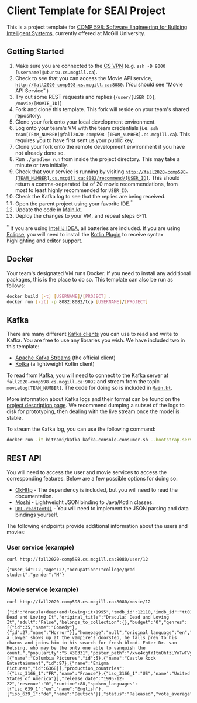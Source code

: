 # Client Template for SEAI Project

This is a project template for [COMP 598: Software Engineering for Building Intelligent Systems](https://github.com/jin-guo/COMP598_Fall2020), currently offered at McGill University.

## Getting Started

1. Make sure you are connected to the [CS VPN](https://www.cs.mcgill.ca/docs/remote/dynamic/) (e.g. `ssh -D 9000 [username]@ubuntu.cs.mcgill.ca`).
2. Check to see that you can access the Movie API service, [`http://fall2020-comp598.cs.mcgill.ca:8080`](http://fall2020-comp598.cs.mcgill.ca:8080). (You should see "Movie API Service".)
3. Try out some REST requests and replies (`/user/[USER_ID]`, `/movie/[MOVIE_ID]`)
4. Fork and clone this template. This fork will reside on your team's shared repository.
5. Clone your fork onto your local development environment.
6. Log onto your team's VM with the team credentials (i.e. `ssh team[TEAM_NUMBER]@fall2020-comp598-[TEAM_NUMBER].cs.mcgill.ca`). This requires you to have first sent us your public key.
7. Clone your fork onto the remote development environment if you have not already done so.
8. Run `./gradlew run` from inside the project directory. This may take a minute or two initially.
9. Check that your service is running by visiting [`http://fall2020-comp598-[TEAM_NUMBER].cs.mcgill.ca:8082/recommend/[USER_ID]`](http://fall2020-comp598-[TEAM_NUMBER].cs.mcgill.ca:8082/recommend/[USER_ID]). This should return a comma-separated list of 20 movie recommendations, from most to least highly recommended for `USER_ID`.
10. Check the Kafka log to see that the replies are being received.
11. Open the parent project using your favorite IDE.<sup>*</sup>
12. Update the code in [Main.kt](/src/main/kotlin/Main.kt).
13. Deploy the changes to your VM, and repeat steps 6-11.

<sup>*</sup> If you are using [IntelliJ IDEA](https://www.jetbrains.com/community/education/#students), all batteries are included. If you are using [Eclipse](https://www.eclipse.org/ide), you will need to install the [Kotlin Plugin](https://marketplace.eclipse.org/content/kotlin-plugin-eclipse) to receive syntax highlighting and editor support.

## Docker

Your team's designated VM runs Docker. If you need to install any additional packages, this is the place to do so. This template can also be run as follows:

```bash
docker build [-t] [USERNAME]/[PROJECT] .
docker run [-it] -p 8082:8082/tcp [USERNAME]/[PROJECT]
```

## Kafka

There are many different [Kafka clients](https://docs.confluent.io/current/clients/index.html) you can use to read and write to Kafka. You are free to use any libraries you wish. We have included two in this template:

* [Apache Kafka Streams](https://kafka.apache.org/documentation/streams/) (the official client)
* [Kotka](https://github.com/blueanvil/kotka/) (a lightweight Kotlin client)

To read from Kafka, you will need to connect to the Kafka server at `fall2020-comp598.cs.mcgill.ca:9092` and stream from the topic `movielog[TEAM_NUMBER]`. The code for doing so is included in [`Main.kt`](/src/main/kotlin/Main.kt).

More information about Kafka logs and their format can be found on the [project description page](https://github.com/jin-guo/COMP598_Fall2020/blob/master/assignments/Project.md#overall-mechanics-and-infrastructure). We recommend dumping a subset of the logs to disk for prototyping, then dealing with the live stream once the model is stable.

To stream the Kafka log, you can use the following command:

```bash
docker run -it bitnami/kafka kafka-console-consumer.sh --bootstrap-server fall2020-comp598.cs.mcgill.ca:9092 --topic movielog1
```

## REST API

You will need to access the user and movie services to access the corresponding features. Below are a few possible options for doing so:

* [OkHttp](https://github.com/square/okhttp) - The dependency is included, but you will need to read the documentation.
* [Moshi](https://github.com/square/moshi) - Lightweight JSON binding to Java/Kotlin classes.
* [`URL.readText()`](https://kotlinlang.org/api/latest/jvm/stdlib/kotlin.io/java.net.-u-r-l/read-text.html) - You will need to implement the JSON parsing and data bindings yourself.

The following endpoints provide additional information about the users and movies:

### User service (example)

`curl http://fall2020-comp598.cs.mcgill.ca:8080/user/12`

`{"user_id":12,"age":27,"occupation":"college/grad student","gender":"M"}`

### Movie service (example)

`curl http://fall2020-comp598.cs.mcgill.ca:8080/movie/12`

```
{"id":"dracula+dead+and+loving+it+1995","tmdb_id":12110,"imdb_id":"tt0112896","title":"Dracula: Dead and Loving It","original_title":"Dracula: Dead and Loving It","adult":"False","belongs_to_collection":{},"budget":"0","genres":[{"id":35,"name":"Comedy"},{"id":27,"name":"Horror"}],"homepage":"null","original_language":"en","overview":"When a lawyer shows up at the vampire's doorstep, he falls prey to his charms and joins him in his search for fresh blood. Enter Dr. van Helsing, who may be the only one able to vanquish the count.","popularity":"5.430331","poster_path":"/xve4cgfYItnOhtzLYoTwTVy5FGr.jpg","production_companies":[{"name":"Columbia Pictures","id":5},{"name":"Castle Rock Entertainment","id":97},{"name":"Enigma Pictures","id":6368}],"production_countries":[{"iso_3166_1":"FR","name":"France"},{"iso_3166_1":"US","name":"United States of America"}],"release_date":"1995-12-22","revenue":"0","runtime":88,"spoken_languages":[{"iso_639_1":"en","name":"English"},{"iso_639_1":"de","name":"Deutsch"}],"status":"Released","vote_average":"5.7","vote_count":"210"}
```
